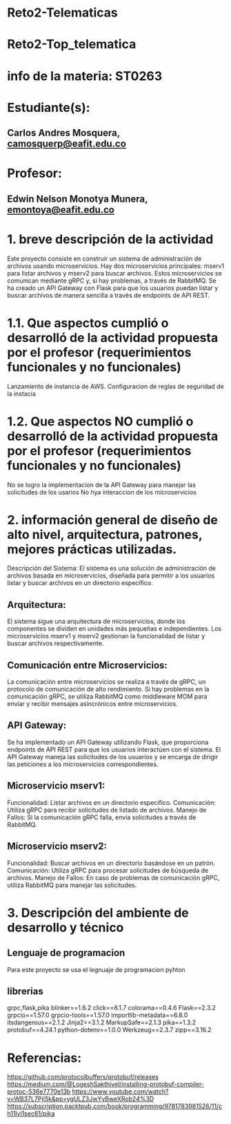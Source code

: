 # Reto2-Telematicas

# Reto2-Top_telematica
# info de la materia: ST0263

# Estudiante(s):
## Carlos Andres Mosquera, camosquerp@eafit.edu.co


# Profesor: 
## Edwin Nelson Monotya Munera, emontoya@eafit.edu.co




# 1. breve descripción de la actividad
Este proyecto consiste en construir un sistema de administración de archivos usando microservicios. Hay dos microservicios principales: mserv1 para listar archivos y mserv2 para buscar archivos. Estos microservicios se comunican mediante gRPC y, si hay problemas, a través de RabbitMQ. Se ha creado un API Gateway con Flask para que los usuarios puedan listar y buscar archivos de manera sencilla a través de endpoints de API REST.

# 1.1. Que aspectos cumplió o desarrolló de la actividad propuesta por el profesor (requerimientos funcionales y no funcionales)
Lanzamiento de instancia de AWS.
Configuracion de reglas de seguridad de la instacia 


# 1.2. Que aspectos NO cumplió o desarrolló de la actividad propuesta por el profesor (requerimientos funcionales y no funcionales)
No se logro la implementacion de la API Gateway para manejar las solicitudes de los usarios 
No hya interaccion de los microservicios

# 2. información general de diseño de alto nivel, arquitectura, patrones, mejores prácticas utilizadas.
Descripción del Sistema:
El sistema es una solución de administración de archivos basada en microservicios, diseñada para permitir a los usuarios listar y buscar archivos en un directorio específico.

## Arquitectura:
El sistema sigue una arquitectura de microservicios, donde los componentes se dividen en unidades más pequeñas e independientes. Los microservicios mserv1 y mserv2 gestionan la funcionalidad de listar y buscar archivos respectivamente.

## Comunicación entre Microservicios:
La comunicación entre microservicios se realiza a través de gRPC, un protocolo de comunicación de alto rendimiento. Si hay problemas en la comunicación gRPC, se utiliza RabbitMQ como middleware MOM para enviar y recibir mensajes asincrónicos entre microservicios.

## API Gateway:
Se ha implementado un API Gateway utilizando Flask, que proporciona endpoints de API REST para que los usuarios interactúen con el sistema. El API Gateway maneja las solicitudes de los usuarios y se encarga de dirigir las peticiones a los microservicios correspondientes.

## Microservicio mserv1:
Funcionalidad: Listar archivos en un directorio específico.
Comunicación: Utiliza gRPC para recibir solicitudes de listado de archivos.
Manejo de Fallos: Si la comunicación gRPC falla, envía solicitudes a través de RabbitMQ.


## Microservicio mserv2:
Funcionalidad: Buscar archivos en un directorio basándose en un patrón.
Comunicación: Utiliza gRPC para procesar solicitudes de búsqueda de archivos.
Manejo de Fallos: En caso de problemas de comunicación gRPC, utiliza RabbitMQ para manejar las solicitudes.

# 3. Descripción del ambiente de desarrollo y técnico
## Lenguaje de programacion 
Para este proyecto se usa el legnuaje de programacion pyhton 

## librerias 
grpc,flask,pika 
blinker==1.6.2
click==8.1.7
colorama==0.4.6
Flask==2.3.2
grpcio==1.57.0
grpcio-tools==1.57.0
importlib-metadata==6.8.0
itsdangerous==2.1.2
Jinja2==3.1.2
MarkupSafe==2.1.3
pika==1.3.2
protobuf==4.24.1
python-dotenv==1.0.0
Werkzeug==2.3.7
zipp==3.16.2

# Referencias:

https://github.com/protocolbuffers/protobuf/releases
https://medium.com/@LogeshSakthivel/installing-protobuf-compiler-protoc-536e7770e13b
https://www.youtube.com/watch?v=WB37L7PjI5k&pp=ygULZ3JwYyBweXRob24%3D
https://subscription.packtpub.com/book/programming/9781783981526/11/ch11lvl1sec61/pika



